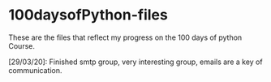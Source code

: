 # 100daysofPython-files
These are the files that reflect my progress on the 100 days of python Course.

[29/03/20]: Finished smtp group, very interesting group, emails are a key of communication.
